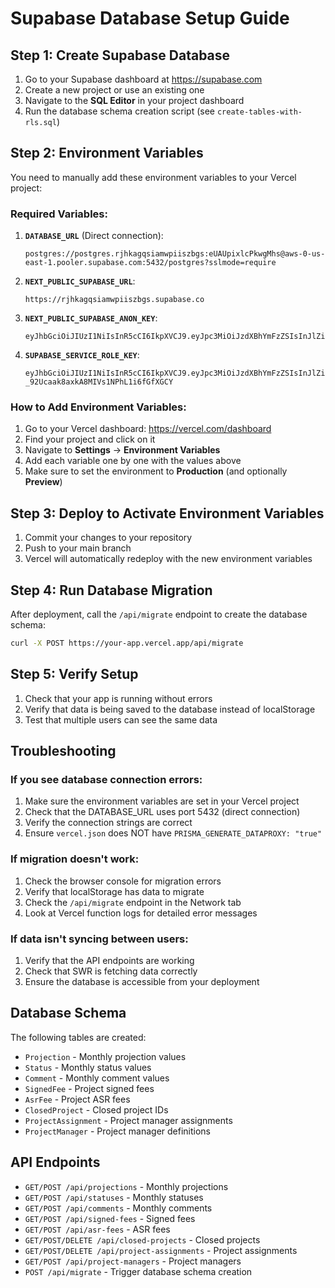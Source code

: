 # Supabase Database Setup Guide

## Step 1: Create Supabase Database

1. Go to your Supabase dashboard at https://supabase.com
2. Create a new project or use an existing one
3. Navigate to the **SQL Editor** in your project dashboard
4. Run the database schema creation script (see `create-tables-with-rls.sql`)

## Step 2: Environment Variables

You need to manually add these environment variables to your Vercel project:

### Required Variables:

1. **`DATABASE_URL`** (Direct connection):
   ```
   postgres://postgres.rjhkagqsiamwpiiszbgs:eUAUpixlcPkwgMhs@aws-0-us-east-1.pooler.supabase.com:5432/postgres?sslmode=require
   ```

2. **`NEXT_PUBLIC_SUPABASE_URL`**:
   ```
   https://rjhkagqsiamwpiiszbgs.supabase.co
   ```

3. **`NEXT_PUBLIC_SUPABASE_ANON_KEY`**:
   ```
   eyJhbGciOiJIUzI1NiIsInR5cCI6IkpXVCJ9.eyJpc3MiOiJzdXBhYmFzZSIsInJlZiI6InJqaGthZ3FzaWFtd3BpaXN6YmdzIiwicm9sZSI6ImFub24iLCJpYXQiOjE3NTQ1NzMwNDYsImV4cCI6MjA3MDE0OTA0Nn0.J75QFPOpFGr5PdZ4bEVw3x5KrC2eV9p7xgvkLVjHCe4
   ```

4. **`SUPABASE_SERVICE_ROLE_KEY`**:
   ```
   eyJhbGciOiJIUzI1NiIsInR5cCI6IkpXVCJ9.eyJpc3MiOiJzdXBhYmFzZSIsInJlZiI6InJqaGthZ3FzaWFtd3BpaXN6YmdzIiwicm9sZSI6InNlcnZpY2Vfcm9sZSIsImlhdCI6MTc1NDU3MzA0NiwiZXhwIjoyMDcwMTQ5MDQ2fQ.F0X2jfuUS-_92Ucaak8axkA8MIVs1NPhL1i6fGfXGCY
   ```

### How to Add Environment Variables:

1. Go to your Vercel dashboard: https://vercel.com/dashboard
2. Find your project and click on it
3. Navigate to **Settings** → **Environment Variables**
4. Add each variable one by one with the values above
5. Make sure to set the environment to **Production** (and optionally **Preview**)

## Step 3: Deploy to Activate Environment Variables

1. Commit your changes to your repository
2. Push to your main branch
3. Vercel will automatically redeploy with the new environment variables

## Step 4: Run Database Migration

After deployment, call the `/api/migrate` endpoint to create the database schema:

```bash
curl -X POST https://your-app.vercel.app/api/migrate
```

## Step 5: Verify Setup

1. Check that your app is running without errors
2. Verify that data is being saved to the database instead of localStorage
3. Test that multiple users can see the same data

## Troubleshooting

### If you see database connection errors:
1. Make sure the environment variables are set in your Vercel project
2. Check that the DATABASE_URL uses port 5432 (direct connection)
3. Verify the connection strings are correct
4. Ensure `vercel.json` does NOT have `PRISMA_GENERATE_DATAPROXY: "true"`

### If migration doesn't work:
1. Check the browser console for migration errors
2. Verify that localStorage has data to migrate
3. Check the `/api/migrate` endpoint in the Network tab
4. Look at Vercel function logs for detailed error messages

### If data isn't syncing between users:
1. Verify that the API endpoints are working
2. Check that SWR is fetching data correctly
3. Ensure the database is accessible from your deployment

## Database Schema

The following tables are created:

- `Projection` - Monthly projection values
- `Status` - Monthly status values  
- `Comment` - Monthly comment values
- `SignedFee` - Project signed fees
- `AsrFee` - Project ASR fees
- `ClosedProject` - Closed project IDs
- `ProjectAssignment` - Project manager assignments
- `ProjectManager` - Project manager definitions

## API Endpoints

- `GET/POST /api/projections` - Monthly projections
- `GET/POST /api/statuses` - Monthly statuses
- `GET/POST /api/comments` - Monthly comments
- `GET/POST /api/signed-fees` - Signed fees
- `GET/POST /api/asr-fees` - ASR fees
- `GET/POST/DELETE /api/closed-projects` - Closed projects
- `GET/POST/DELETE /api/project-assignments` - Project assignments
- `GET/POST /api/project-managers` - Project managers
- `POST /api/migrate` - Trigger database schema creation 